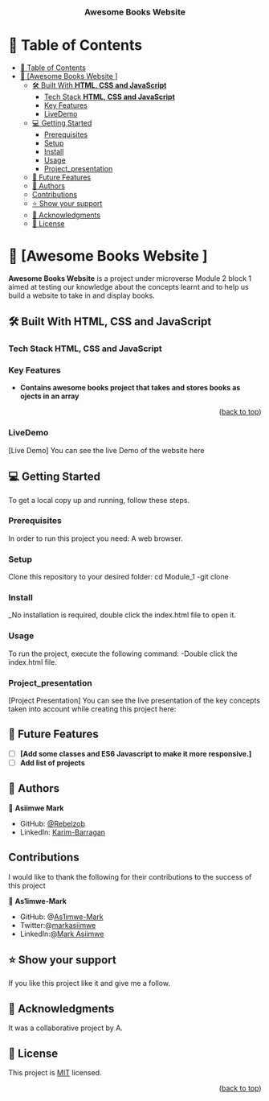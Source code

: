 <a name="readme-top"></a>


<div align="center">
  

  <h3><b>Awesome Books Website</b></h3>

</div>

# 📗 Table of Contents

- [📗 Table of Contents](#-table-of-contents)
- [📖 \[Awesome Books Website \] ](#-awesome-books-website--)
  - [🛠 Built With **HTML, CSS and JavaScript**](#-built-with-html-css-and-javascript)
    - [Tech Stack **HTML, CSS and JavaScript**](#tech-stack-html-css-and-javascript)
    - [Key Features ](#key-features-)
    - [LiveDemo](#livedemo)
  - [💻 Getting Started ](#-getting-started-)
    - [Prerequisites](#prerequisites)
    - [Setup](#setup)
    - [Install](#install)
    - [Usage](#usage)
    - [Project\_presentation](#project_presentation)
  - [🔭 Future Features ](#-future-features-)
  - [👥 Authors ](#-authors-)
  - [Contributions](#contributions)
  - [⭐️ Show your support ](#️-show-your-support-)
  - [🙏 Acknowledgments ](#-acknowledgments-)
  - [📝 License ](#-license-)


# 📖 [Awesome Books Website ] <a name="about-project"></a>
**Awesome Books Website** is a project under microverse Module 2 block 1 aimed at testing our knowledge about the concepts learnt and to help us build a website to take in and display books.
## 🛠 Built With **HTML, CSS and JavaScript**

### Tech Stack **HTML, CSS and JavaScript**
### Key Features <a name="key-features"></a>
- **Contains awesome books project that takes and stores books as ojects in an array**

<p align="right">(<a href="#readme-top">back to top</a>)</p>

### LiveDemo
[Live Demo] You can see the live Demo of the website here 

## 💻 Getting Started <a name="getting-started"></a>

To get a local copy up and running, follow these steps.

### Prerequisites

In order to run this project you need: A web browser.
### Setup

Clone this repository to your desired folder:
cd Module_1 
-git clone 

### Install

_No installation is required, double click the index.html file to open it.

### Usage

To run the project, execute the following command:
-Double click the index.html file.

### Project_presentation
[Project Presentation] You can see the live presentation of the key concepts taken into account while creating this project here: 
## 🔭 Future Features <a name="future-features"></a>

- [ ] **[Add some classes and ES6 Javascript to make it more responsive.]**
- [ ]  **Add list of projects**

## 👥 Authors <a name="authors"></a>

👤 **Asiimwe Mark**

- GitHub: [@Rebelzob](https://github.com/Rebelzob)
- LinkedIn: [Karim-Barragan](https://www.linkedin.com/in/karim-barragan/)

## Contributions

I would like to thank the following for their contributions to the success of this project

👤 **As1imwe-Mark**
- GitHub: @[As1imwe-Mark](https://github.com/As1imwe-Mark)
- Twitter:@[markasiimwe](https://twitter.com/MarkAsiimwe?t=fPfXM4CV3OU6gKMNB1RGDA&s=09)
- LinkedIn:@[Mark Asiimwe](https://www.linkedin.com/in/mark-asiimwe-0ab0611ab)


## ⭐️ Show your support <a name="support"></a>
 
If you like this project like it and give me a follow.


## 🙏 Acknowledgments <a name="acknowledgements"></a>

It was a collaborative project by A.



## 📝 License <a name="license"></a>

This project is [MIT](./LICENSE) licensed.


<p align="right">(<a href="#readme-top">back to top</a>)</p>


